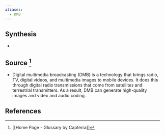 ```yaml
---
aliases:
  - DMB
---
```

## Synthesis
- 
## Source [^1]
- Digital multimedia broadcasting (DMB) is a technology that brings radio, TV, digital videos, and multimedia images to mobile devices. It does this through digital radio transmissions that come from satellites and terrestrial transmitters. As a result, DMB can generate high-quality images and video and audio coding.
## References

[^1]: [[Home Page - Glossary by Capterra]]